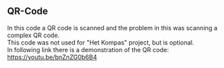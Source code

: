 ## QR-Code

In this code a QR code is scanned and the problem in this was scanning a complex QR code.  
This code was not used for "Het Kompas" project, but is optional.  
In following link there is a demonstration of the QR code: https://youtu.be/bnZnZG0b6B4
